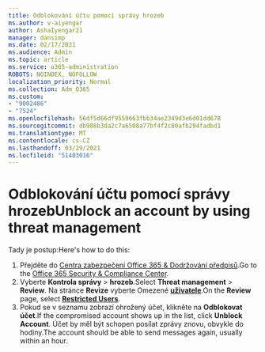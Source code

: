 ```yaml
---
title: Odblokování účtu pomocí správy hrozeb
ms.author: v-aiyengar
author: AshaIyengar21
manager: dansimp
ms.date: 02/17/2021
ms.audience: Admin
ms.topic: article
ms.service: o365-administration
ROBOTS: NOINDEX, NOFOLLOW
localization_priority: Normal
ms.collection: Adm_O365
ms.custom:
- "9002486"
- "7524"
ms.openlocfilehash: 56df5d66df9559663fbb34ae2349d3e6d01dd678
ms.sourcegitcommit: db908b3da2c7a6508a77bf4f2c80afb294fadbd1
ms.translationtype: MT
ms.contentlocale: cs-CZ
ms.lasthandoff: 03/29/2021
ms.locfileid: "51403016"
---
```

# <a name="unblock-an-account-by-using-threat-management"></a><span data-ttu-id="d677b-102">Odblokování účtu pomocí správy hrozeb</span><span class="sxs-lookup"><span data-stu-id="d677b-102">Unblock an account by using threat management</span></span>

<span data-ttu-id="d677b-103">Tady je postup:</span><span class="sxs-lookup"><span data-stu-id="d677b-103">Here's how to do this:</span></span> 

1. <span data-ttu-id="d677b-104">Přejděte do [Centra zabezpečení Office 365 & Dodržování předpisů](https://go.microsoft.com/fwlink/p/?linkid=2077143).</span><span class="sxs-lookup"><span data-stu-id="d677b-104">Go to the [Office 365 Security & Compliance Center](https://go.microsoft.com/fwlink/p/?linkid=2077143).</span></span>
1. <span data-ttu-id="d677b-105">Vyberte **Kontrola správy**  >  **hrozeb**.</span><span class="sxs-lookup"><span data-stu-id="d677b-105">Select **Threat management** > **Review**.</span></span> <span data-ttu-id="d677b-106">Na stránce **Revize** vyberte Omezené **[uživatele](https://go.microsoft.com/fwlink/?linkid=2103514)**.</span><span class="sxs-lookup"><span data-stu-id="d677b-106">On the **Review** page, select **[Restricted Users](https://go.microsoft.com/fwlink/?linkid=2103514)**.</span></span>
1. <span data-ttu-id="d677b-107">Pokud se v seznamu zobrazí ohrožený účet, klikněte na **Odblokovat účet**.</span><span class="sxs-lookup"><span data-stu-id="d677b-107">If the compromised account shows up in the list, click **Unblock Account**.</span></span> <span data-ttu-id="d677b-108">Účet by měl být schopen posílat zprávy znovu, obvykle do hodiny.</span><span class="sxs-lookup"><span data-stu-id="d677b-108">The account should be able to send messages again, usually within an hour.</span></span>